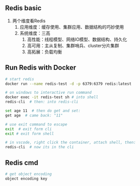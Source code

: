 ## Redis basic

1. 两个维度看Redis
   1. 应用维度：缓存使用、集群应用、数据结构的巧妙使用
   2. 系统维度：三高
      1. 高性能：线程模型、网络IO模型、数据结构、持久化
      2. 高可用：主从复制、集群哨兵、cluster分片集群
      3. 高拓展：负载均衡



## Run Redis with Docker

```bash
# start redis
docker run --name redis-test -d -p 6379:6379 redis:latest

# on windows to interactive run command
docker exec -it redis-test sh # into shell
redis-cli  # then: into redis-cli

set age 11  # then do get and set:
get age  # came back: "11"

# use exit command to escape
exit  # exit form cli
exit # exit form shell

# in vscode, right click the container, attach shell, then:
redis-cli  # now its in the cli
```

## Redis cmd

```bash
# get object encoding
object encoding key
```